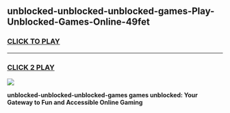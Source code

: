 
## unblocked-unblocked-unblocked-games-Play-Unblocked-Games-Online-49fet
<h3>
<a href="https://premium76.site?title=unblocked-unblocked-unblocked-games&ref=25A">CLICK TO PLAY</a></h3>
<hr>

<h3>
<a href="https://premium76.site?title=unblocked-unblocked-unblocked-games&ref=25A">CLICK 2 PLAY</a>
  
</h3>

<a href="https://premium76.site?title=unblocked-unblocked-unblocked-games&ref=25A"><img src="https://clearcache.store/games.png"></a>


**unblocked-unblocked-unblocked-games games unblocked: Your Gateway to Fun and Accessible Online Gaming**
